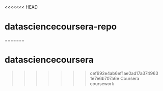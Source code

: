 <<<<<<< HEAD
# datasciencecoursera-repo
=======
# datasciencecoursera
>>>>>>> cef992e4ab6ef1ae0ad17a3749631e7e6b707a6e
Coursera coursework
